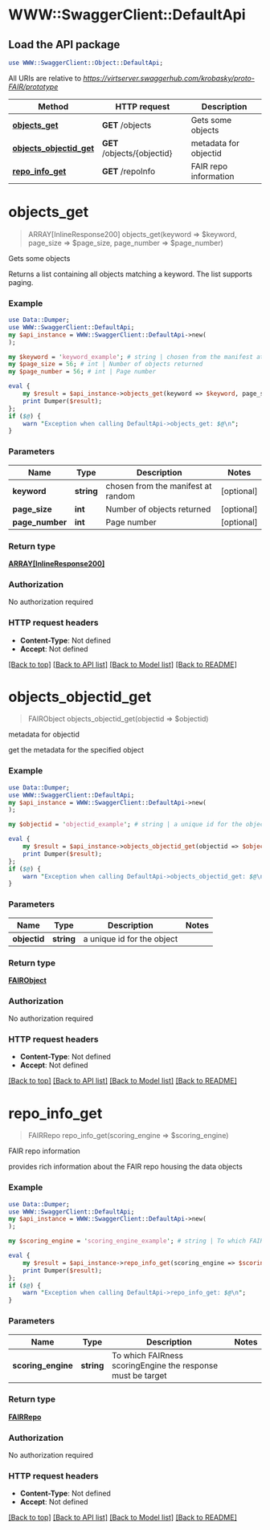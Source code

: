 # WWW::SwaggerClient::DefaultApi

## Load the API package
```perl
use WWW::SwaggerClient::Object::DefaultApi;
```

All URIs are relative to *https://virtserver.swaggerhub.com/krobasky/proto-FAIR/prototype*

Method | HTTP request | Description
------------- | ------------- | -------------
[**objects_get**](DefaultApi.md#objects_get) | **GET** /objects | Gets some objects
[**objects_objectid_get**](DefaultApi.md#objects_objectid_get) | **GET** /objects/{objectid} | metadata for objectid
[**repo_info_get**](DefaultApi.md#repo_info_get) | **GET** /repoInfo | FAIR repo information


# **objects_get**
> ARRAY[InlineResponse200] objects_get(keyword => $keyword, page_size => $page_size, page_number => $page_number)

Gets some objects

Returns a list containing all objects matching a keyword. The list supports paging.

### Example 
```perl
use Data::Dumper;
use WWW::SwaggerClient::DefaultApi;
my $api_instance = WWW::SwaggerClient::DefaultApi->new(
);

my $keyword = 'keyword_example'; # string | chosen from the manifest at random
my $page_size = 56; # int | Number of objects returned
my $page_number = 56; # int | Page number

eval { 
    my $result = $api_instance->objects_get(keyword => $keyword, page_size => $page_size, page_number => $page_number);
    print Dumper($result);
};
if ($@) {
    warn "Exception when calling DefaultApi->objects_get: $@\n";
}
```

### Parameters

Name | Type | Description  | Notes
------------- | ------------- | ------------- | -------------
 **keyword** | **string**| chosen from the manifest at random | [optional] 
 **page_size** | **int**| Number of objects returned | [optional] 
 **page_number** | **int**| Page number | [optional] 

### Return type

[**ARRAY[InlineResponse200]**](InlineResponse200.md)

### Authorization

No authorization required

### HTTP request headers

 - **Content-Type**: Not defined
 - **Accept**: Not defined

[[Back to top]](#) [[Back to API list]](../README.md#documentation-for-api-endpoints) [[Back to Model list]](../README.md#documentation-for-models) [[Back to README]](../README.md)

# **objects_objectid_get**
> FAIRObject objects_objectid_get(objectid => $objectid)

metadata for objectid

get the metadata for the specified object

### Example 
```perl
use Data::Dumper;
use WWW::SwaggerClient::DefaultApi;
my $api_instance = WWW::SwaggerClient::DefaultApi->new(
);

my $objectid = 'objectid_example'; # string | a unique id for the object

eval { 
    my $result = $api_instance->objects_objectid_get(objectid => $objectid);
    print Dumper($result);
};
if ($@) {
    warn "Exception when calling DefaultApi->objects_objectid_get: $@\n";
}
```

### Parameters

Name | Type | Description  | Notes
------------- | ------------- | ------------- | -------------
 **objectid** | **string**| a unique id for the object | 

### Return type

[**FAIRObject**](FAIRObject.md)

### Authorization

No authorization required

### HTTP request headers

 - **Content-Type**: Not defined
 - **Accept**: Not defined

[[Back to top]](#) [[Back to API list]](../README.md#documentation-for-api-endpoints) [[Back to Model list]](../README.md#documentation-for-models) [[Back to README]](../README.md)

# **repo_info_get**
> FAIRRepo repo_info_get(scoring_engine => $scoring_engine)

FAIR repo information

provides rich information about the FAIR repo housing the data objects

### Example 
```perl
use Data::Dumper;
use WWW::SwaggerClient::DefaultApi;
my $api_instance = WWW::SwaggerClient::DefaultApi->new(
);

my $scoring_engine = 'scoring_engine_example'; # string | To which FAIRness scoringEngine the response must be target

eval { 
    my $result = $api_instance->repo_info_get(scoring_engine => $scoring_engine);
    print Dumper($result);
};
if ($@) {
    warn "Exception when calling DefaultApi->repo_info_get: $@\n";
}
```

### Parameters

Name | Type | Description  | Notes
------------- | ------------- | ------------- | -------------
 **scoring_engine** | **string**| To which FAIRness scoringEngine the response must be target | 

### Return type

[**FAIRRepo**](FAIRRepo.md)

### Authorization

No authorization required

### HTTP request headers

 - **Content-Type**: Not defined
 - **Accept**: Not defined

[[Back to top]](#) [[Back to API list]](../README.md#documentation-for-api-endpoints) [[Back to Model list]](../README.md#documentation-for-models) [[Back to README]](../README.md)

